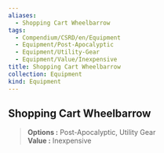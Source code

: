 ```yaml
---
aliases:
  - Shopping Cart Wheelbarrow
tags:
  - Compendium/CSRD/en/Equipment
  - Equipment/Post-Apocalyptic
  - Equipment/Utility-Gear
  - Equipment/Value/Inexpensive
title: Shopping Cart Wheelbarrow
collection: Equipment
kind: Equipment
---
```

## Shopping Cart Wheelbarrow  
  
>  
> **Options :** Post-Apocalyptic, Utility Gear  
> **Value :** Inexpensive